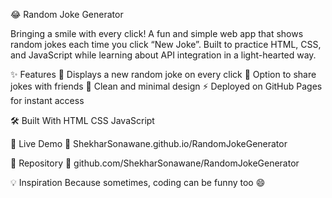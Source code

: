 😂 Random Joke Generator

Bringing a smile with every click!
A fun and simple web app that shows random jokes each time you click “New Joke”.
Built to practice HTML, CSS, and JavaScript while learning about API integration in a light-hearted way.

✨ Features
🎯 Displays a new random joke on every click
💬 Option to share jokes with friends
🎨 Clean and minimal design
⚡ Deployed on GitHub Pages for instant access

🛠️ Built With
HTML
CSS
JavaScript

🚀 Live Demo
🔗 ShekharSonawane.github.io/RandomJokeGenerator 

📂 Repository
📘 github.com/ShekharSonawane/RandomJokeGenerator

💡 Inspiration
Because sometimes, coding can be funny too 😄

